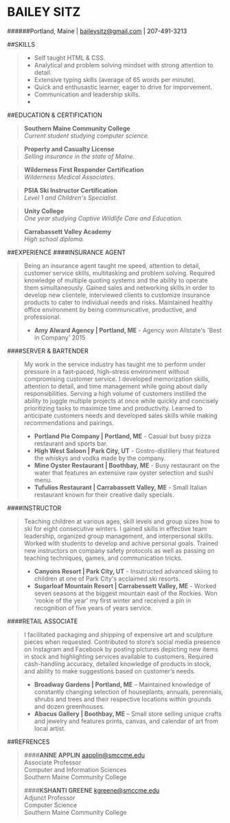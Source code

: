 # BAILEY SITZ  
######Portland, Maine | baileysitz@gmail.com | 207-491-3213



##SKILLS 
> * Self taught HTML & CSS. 
> * Analytical and problem solving mindset with strong attention to detail. 
> * Extensive typing skills (average of 65 words per minute). 
> * Quick and enthusastic learner, eager to drive for imporvement. 
> * Communication and leadership skills. 
> * 



##EDUCATION & CERTIFICATION
>**Southern Maine Community College**  
> _Current student studying computer science._

>**Property and Casualty License**  
> _Selling insurance in the state of Maine._ 

>**Wilderness First Responder Certification**  
> _Wilderness Medical Associates._ 

>**PSIA Ski Instructor Certification**  
> _Level 1 and Children's Specialist._

>**Unity College**  
> _One year studying Captive Wildlife Care and Education._ 

>**Carrabassett Valley Academy**  
> _High school diploma._ 




##EXPERIENCE 
####INSURANCE AGENT
>Being an insurance agent taught me speed, attention to detail, customer service skills, multitasking and problem solving. Required knowledge of multiple quoting systems and the ability to operate them simultaneously. Gained sales and networking skills in order to develop new clientele, interviewed clients to customize insurance products to cater to individual needs and risks. Maintained healthy office environment by being communicative, productive, and professional. 
>
> * **Amy Alward Agency | Portland, ME** - Agency won Allstate's 'Best in Company' 2015 

####SERVER & BARTENDER
>My work in the service industry has taught me to perform under pressure in a fast-paced, high-stress environment without compromising customer service. I developed memorization skills, attention to detail, and time management while going about daily responsibilities. Serving a high volume of customers instilled the ability to juggle multiple projects at once while quickly and concisely prioritizing tasks to maximize time and productivity. Learned to anticipate customers needs and developed sales skills while making recommendations and pairings.
>
> * **Portland Pie Company | Portland, ME** - Casual but busy pizza restaurant and sports bar. 
> * **High West Saloon | Park City, UT** - Gostro-distillery that featured the whiskys and vodka made by the company.
> * **Mine Oyster Restaurant | Boothbay, ME** - Busy restaurant on the water that features an extensive raw oyster selection and sushi menu.
> * **Tufulios Restaurant | Carrabassett Valley, ME** - Small Italian restaurant known for their creative daily specials. 


####INSTRUCTOR
>Teaching children at various ages, skill levels and group sizes how to ski for eight consecutive winters. I gained skills in effective team leadership, organized group management, and interpersonal skills. Worked with students to develop and achive personal goals. Trained new instructors on company safety protocols as well as passing on teaching techniques, games, and communication tricks.
> 
> * **Canyons Resort | Park City, UT** - Insutructed advanced skiing to children at one of Park City's acclaimed ski resorts. 
> * **Sugarloaf Mountain Resort | Carrabessett Valley, ME** - Worked seven seasons at the biggest mountain east of the Rockies. Won 'rookie of the year' my first winter and received a pin in recognition of five years of years service. 

####RETAIL ASSOCIATE 
>I facilitated packaging and shipping of expensive art and sculpture pieces when requested. Contributed to store’s social media presence on Instagram and Facebook by posting pictures depicting new items in stock and highlighting services available to customers.  Required cash-handling accuracy, detailed knowledge of products in stock, and ability to make suggestions based on customer’s needs.  
> 
> * **Broadway Gardens | Portland, ME** – Maintained knowledge of constantly changing selection of houseplants, annuals, perennials, shrubs and trees and their respective locations within grounds and dozen greenhouses. 
> * **Abacus Gallery | Boothbay, ME** – Small store selling unique crafts and jewelry and features prints, canvas, and calendar of art from local artist. 




##REFRENCES   
>####**ANNE APPLIN**
>aapplin@smccme.edu  
>Associate Professor  
>Computer and Information Sciences  
>Southern Maine Community College
>
>####**KSHANTI GREENE**
kgreene@smccme.edu  
>Adjunct Professor  
>Computer Science  
>Southern Maine Community College  
